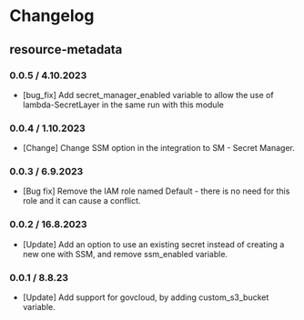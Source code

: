 # Changelog

## resource-metadata

### 0.0.5 / 4.10.2023
* [bug_fix] Add secret_manager_enabled variable to allow the use of lambda-SecretLayer in the same run with this module 

### 0.0.4 / 1.10.2023
* [Change] Change SSM option in the integration to SM - Secret Manager.

### 0.0.3 / 6.9.2023
* [Bug fix] Remove the IAM role named Default - there is no need for this role and it can cause a conflict.

### 0.0.2 / 16.8.2023
* [Update] Add an option to use an existing secret instead of creating a new one with SSM, and remove ssm_enabled variable.

### 0.0.1 / 8.8.23
* [Update] Add support for govcloud, by adding custom_s3_bucket variable.
